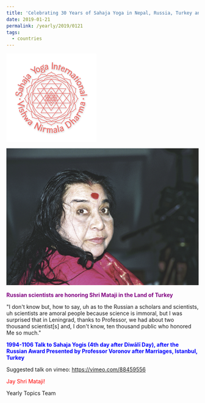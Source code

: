 ```yaml
---
title: 'Celebrating 30 Years of Sahaja Yoga in Nepal, Russia, Turkey and Ukraine, Post 1'
date: 2019-01-21
permalink: /yearly/2019/0121
tags:
  - countries
---
```


![PICTURE 9](/images/image9.png)

![PICTURE 24](/images/image24.png)

<p style="color:purple; text-align:left;">
<b>Russian scientists are honoring Shri Mataji in the Land of Turkey</b><br>
</p>

"I don't know but, how to say, uh as to the Russian a scholars and scientists, uh scientists are amoral people because science is immoral, but I was surprised that in Leningrad, thanks to Professor, we had about two thousand scientist[s] and, I don't know, ten thousand public who honored Me so much."
 
<p style="color:blue;">
<b>1994-1106 Talk to Sahaja Yogis (4th day after Diwālī Day), after the Russian Award Presented by Professor Voronov after Marriages, Istanbul, Turkey</b>
</p>

Suggested talk on vimeo: <a href="https://vimeo.com/88459556"> https://vimeo.com/88459556</a>

<p style="color:red;">Jay Shri Mataji!<br></p>

Yearly Topics Team